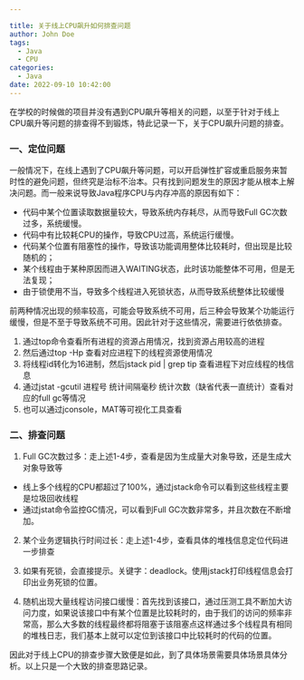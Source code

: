 ```yaml
---

title: 关于线上CPU飙升如何排查问题
author: John Doe
tags:
  - Java
  - CPU
categories:
  - Java
date: 2022-09-10 10:42:00
---
```

在学校的时候做的项目并没有遇到CPU飙升等相关的问题，以至于针对于线上CPU飙升等问题的排查得不到锻炼，特此记录一下，关于CPU飙升问题的排查。

### 一、定位问题
一般情况下，在线上遇到了CPU飙升等问题，可以开启弹性扩容或重启服务来暂时性的避免问题，但终究是治标不治本。只有找到问题发生的原因才能从根本上解决问题。而一般来说导致Java程序CPU与内存冲高的原因有如下：
- 代码中某个位置读取数据量较大，导致系统内存耗尽，从而导致Full GC次数过多，系统缓慢。
- 代码中有比较耗CPU的操作，导致CPU过高，系统运行缓慢。
- 代码某个位置有阻塞性的操作，导致该功能调用整体比较耗时，但出现是比较随机的；
- 某个线程由于某种原因而进入WAITING状态，此时该功能整体不可用，但是无法复现；
- 由于锁使用不当，导致多个线程进入死锁状态，从而导致系统整体比较缓慢

前两种情况出现的频率较高，可能会导致系统不可用，后三种会导致某个功能运行缓慢，但是不至于导致系统不可用。因此针对于这些情况，需要进行依依排查。

1. 通过top命令查看所有进程的资源占用情况，找到资源占用较高的进程
2. 然后通过top -Hp 查看对应进程下的线程资源使用情况
3. 将线程id转化为16进制，然后jstack pid | grep tip 查看进程下对应线程的栈信息
4. 通过jstat -gcutil 进程号 统计间隔毫秒 统计次数（缺省代表一直统计）查看对应的full gc等情况
5. 也可以通过jconsole，MAT等可视化工具查看

### 二、排查问题

1. Full GC次数过多：走上述1-4步，查看是因为生成量大对象导致，还是生成大对象导致等
  - 线上多个线程的CPU都超过了100%，通过jstack命令可以看到这些线程主要是垃圾回收线程
  - 通过jstat命令监控GC情况，可以看到Full GC次数非常多，并且次数在不断增加。

2. 某个业务逻辑执行时间过长：走上述1-4步，查看具体的堆栈信息定位代码进一步排查

3. 如果有死锁，会直接提示。关键字：deadlock。使用jstack打印线程信息会打印出业务死锁的位置。


4. 随机出现大量线程访问接口缓慢：首先找到该接口，通过压测工具不断加大访问力度，如果说该接口中有某个位置是比较耗时的，由于我们的访问的频率非常高，那么大多数的线程最终都将阻塞于该阻塞点这样通过多个线程具有相同的堆栈日志，我们基本上就可以定位到该接口中比较耗时的代码的位置。

因此对于线上CPU的排查步骤大致便是如此，到了具体场景需要具体场景具体分析。以上只是一个大致的排查思路记录。



